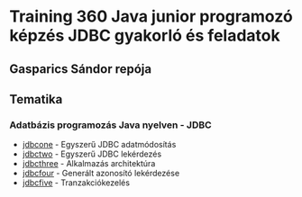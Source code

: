 # Training 360 Java junior programozó képzés JDBC gyakorló és feladatok
## Gasparics Sándor repója

## Tematika

### Adatbázis programozás Java nyelven - JDBC
* [jdbcone](src/main/java/jdbcone/) - Egyszerű JDBC adatmódosítás
* [jdbctwo](src/main/java/jdbctwo/) - Egyszerű JDBC lekérdezés
* [jdbcthree](src/main/java/jdbcthree/) - Alkalmazás architektúra
* [jdbcfour](src/main/java/jdbcfour/) - Generált azonosító lekérdezése
* [jdbcfive](src/main/java/jdbcfive/) - Tranzakciókezelés


